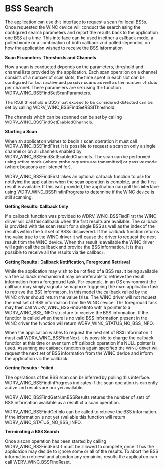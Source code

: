 # BSS Search

The application can use this interface to request a scan for local BSSs. Once requested the WINC device will conduct the search using the configured search parameters and report the results back to the application one BSS at a time. This interface can be used in either a callback mode, a polled mode or a combination of both callback and polled depending on how the application wished to
receive the BSS information.

**Scan Parameters, Thresholds and Channels**

How a scan is conducted depends on the parameters, threshold and channel lists provided by the application.
Each scan operation on a channel consists of a number of scan slots, the time spent in each slot can be configured for both active and passive scans as well as the number of slots per channel. These parameters are set using the function WDRV_WINC_BSSFindSetScanParameters.

The RSSI threshold a BSS must exceed to be considered detected can be set by calling WDRV_WINC_BSSFindSetRSSIThreshold.

The channels which can be scanned can be set by calling WDRV_WINC_BSSFindSetEnabledChannels.

**Starting a Scan**

When an application wishes to begin a scan operation it must call WDRV_WINC_BSSFindFirst. It is possible to request a scan on only a single channel or on all channels enabled by WDRV_WINC_BSSFindSetEnabledChannels. The scan can be performed using active mode (where probe requests are transmitted) or passive mode (where beacons are listened for).

WDRV_WINC_BSSFindFirst takes an optional callback function to use for notifying the application when the scan operation is complete, and the first result is available. If this isn’t provided, the application can poll this interface using WDRV_WINC_BSSFindInProgress to determine if the WINC device is still scanning.

**Getting Results: Callback Only**

If a callback function was provided to WDRV_WINC_BSSFindFirst the WINC driver will call this callback when the first results are available. The callback is provided with the scan result for a single BSS as well as the index of the results within the full set of BSSs discovered.
If the callback function returns the value true to the WINC driver it will cause the driver to request the next result from the WINC device. When this result is available the WINC driver will again call the callback and provide the BSS information. It is thus possible to receive all the results via the callback.

**Getting Results : Callback Notification, Foreground Retrieval**

While the application may wish to be notified of a BSS result being available via the callback mechanism it may be preferable to retrieve the result information from a foreground task. For example, in an OS environment the callback may simply signal a semaphore triggering the main application task to retrieve the BSS information.
In this model the callback called by the WINC driver should return the value false. The WINC driver will not request the next set of BSS information from the WINC device.
The foreground task may then call WDRV_WINC_BSSFindGetInfo with a pointer to a WDRV_WINC_BSS_INFO structure to receive the BSS information. If the function is called when there is no valid BSS information present in the WINC driver the function will return WDRV_WINC_STATUS_NO_BSS_INFO.

When the application wishes to request the next set of BSS information it must call WDRV_WINC_BSSFindNext. It is possible to change the callback function at this time or even turn off callback operation if a NULL pointer is used. Assuming the callback function is again specified the WINC driver will request the next set of BSS information from the WINC device and inform the application via the callback.

**Getting Results : Polled**

The operations of the BSS scan can be inferred by polling this interface.
WDRV_WINC_BSSFindInProgress indicates if the scan operation is currently active and results are not yet available.

WDRV_WINC_BSSFindGetNumBSSResults returns the number of sets of BSS information available as a result of a scan
operation.

WDRV_WINC_BSSFindGetInfo can be called to retrieve the BSS information. If the information is not yet available this function will return WDRV_WINC_STATUS_NO_BSS_INFO.

**Terminating a BSS Search**

Once a scan operation has been started by calling WDRV_WINC_BSSFindFirst it must be allowed to complete, once it has the application may decide to ignore some or all of the results. To abort the BSS information retrieval and abandon any remaining results the application can call WDRV_WINC_BSSFindReset.